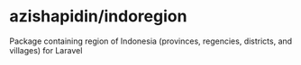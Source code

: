 # azishapidin/indoregion
Package containing region of Indonesia (provinces, regencies, districts, and villages) for Laravel
